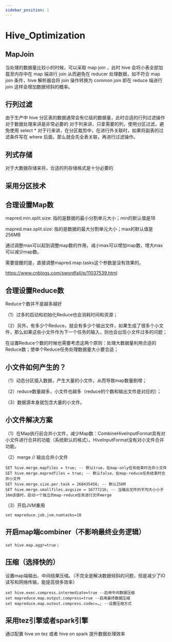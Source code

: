 ```yaml
---
sidebar_position: 1
---
```


# Hive_Optimization

## MapJoin

当处理的数据量比较小的时候，可以采取 map join ，此时 hive 会将小表全部加载至内存中在 map 端进行 join 从而避免在 reducer 处理数据，如不符合 map join 条件，hive 解析器会将 join 
操作转换为 common join 即在 reduce 端进行 join 这样会增加数据倾斜的概率。

## 行列过滤

由于生产中 hive 分区表的数据通常会有亿级的数据量，此时合适的行列过滤操作对于数据处理来讲是非常必要的
对于列来讲，只拿需要的列，使用分区过滤，避免使用 select *
对于行来讲，在分区裁剪中，在进行外关联时，如果将副表的过滤条件写在 where 后面，那么就会先全表关联，再进行过滤操作。

## 列式存储

对于大数据存储来将，合适的列存储格式是十分必要的

## 采用分区技术

## 合理设置Map数

mapred.min.split.size: 指的是数据的最小分割单元大小；min的默认值是1B

mapred.max.split.size: 指的是数据的最大分割单元大小；max的默认值是256MB

通过调整max可以起到调整map数的作用，减小max可以增加map数，增大max可以减少map数。

需要提醒的是，直接调整mapred.map.tasks这个参数是没有效果的。

https://www.cnblogs.com/swordfall/p/11037539.html

## 合理设置Reduce数

Reduce个数并不是越多越好

（1）过多的启动和初始化Reduce也会消耗时间和资源；

（2）另外，有多少个Reduce，就会有多少个输出文件，如果生成了很多个小文件，那么如果这些小文件作为下一个任务的输入，则也会出现小文件过多的问题；

在设置Reduce个数的时候也需要考虑这两个原则：处理大数据量利用合适的Reduce数；使单个Reduce任务处理数据量大小要合适；

## 小文件如何产生的？

（1）动态分区插入数据，产生大量的小文件，从而导致map数量剧增；

（2）reduce数量越多，小文件也越多（reduce的个数和输出文件是对应的）；

（3）数据源本身就包含大量的小文件。

## 小文件解决方案

（1）在Map执行前合并小文件，减少Map数：CombineHiveInputFormat具有对小文件进行合并的功能（系统默认的格式）。HiveInputFormat没有对小文件合并功能。

（2）merge
// 输出合并小文件
```
SET hive.merge.mapfiles = true; -- 默认true，在map-only任务结束时合并小文件
SET hive.merge.mapredfiles = true; -- 默认false，在map-reduce任务结束时合并小文件
SET hive.merge.size.per.task = 268435456; -- 默认256M
SET hive.merge.smallfiles.avgsize = 16777216; -- 当输出文件的平均大小小于16m该值时，启动一个独立的map-reduce任务进行文件merge
```
（3）开启JVM重用
```
set mapreduce.job.jvm.numtasks=10
```
## 开启map端combiner（不影响最终业务逻辑）
```
set hive.map.aggr=true；
```
## 压缩（选择快的）
设置map端输出、中间结果压缩。（不完全是解决数据倾斜的问题，但是减少了IO读写和网络传输，能提高很多效率）
```
set hive.exec.compress.intermediate=true --启用中间数据压缩
set mapreduce.map.output.compress=true --启用最终数据压缩
set mapreduce.map.outout.compress.codec=…; --设置压缩方式
```
## 采用tez引擎或者spark引擎

通过配置 hive on tez 或者 hive on spark 提升数据处理效率




